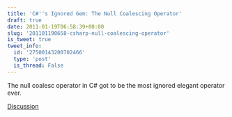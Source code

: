 ```yaml
---
title: 'C#''s Ignored Gem: The Null Coalescing Operator'
draft: true
date: 2011-01-19T06:58:39+00:00
slug: '201101190658-csharp-null-coalescing-operator'
is_tweet: true
tweet_info:
  id: '27500143200702466'
  type: 'post'
  is_thread: False
---
```




The null coalesc operator in C# got to be the most ignored elegant operator ever.

[Discussion](https://x.com/sytelus/status/27500143200702466)

